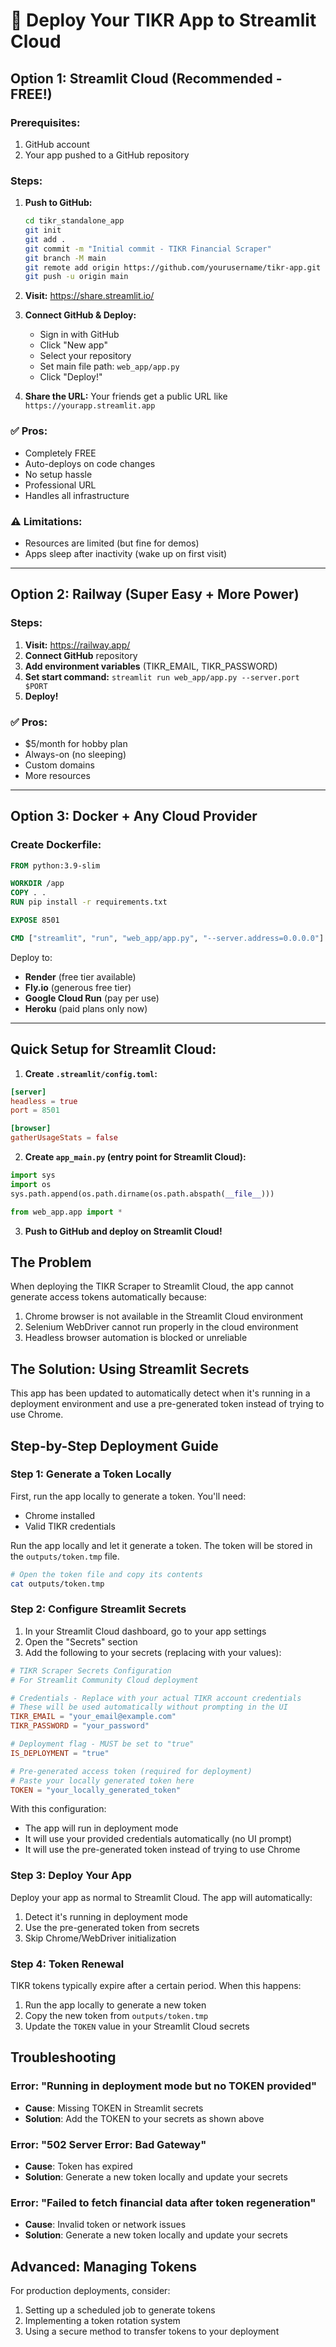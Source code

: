 # 🚀 Deploy Your TIKR App to Streamlit Cloud

## Option 1: Streamlit Cloud (Recommended - FREE!)

### Prerequisites:
1. GitHub account
2. Your app pushed to a GitHub repository

### Steps:
1. **Push to GitHub:**
   ```bash
   cd tikr_standalone_app
   git init
   git add .
   git commit -m "Initial commit - TIKR Financial Scraper"
   git branch -M main
   git remote add origin https://github.com/yourusername/tikr-app.git
   git push -u origin main
   ```

2. **Visit:** https://share.streamlit.io/

3. **Connect GitHub & Deploy:**
   - Sign in with GitHub
   - Click "New app"
   - Select your repository
   - Set main file path: `web_app/app.py`
   - Click "Deploy!"

4. **Share the URL:** Your friends get a public URL like `https://yourapp.streamlit.app`

### ✅ Pros:
- Completely FREE
- Auto-deploys on code changes
- No setup hassle
- Professional URL
- Handles all infrastructure

### ⚠️ Limitations:
- Resources are limited (but fine for demos)
- Apps sleep after inactivity (wake up on first visit)

---

## Option 2: Railway (Super Easy + More Power)

### Steps:
1. **Visit:** https://railway.app/
2. **Connect GitHub** repository
3. **Add environment variables** (TIKR_EMAIL, TIKR_PASSWORD)
4. **Set start command:** `streamlit run web_app/app.py --server.port $PORT`
5. **Deploy!**

### ✅ Pros:
- $5/month for hobby plan
- Always-on (no sleeping)
- Custom domains
- More resources

---

## Option 3: Docker + Any Cloud Provider

### Create Dockerfile:
```dockerfile
FROM python:3.9-slim

WORKDIR /app
COPY . .
RUN pip install -r requirements.txt

EXPOSE 8501

CMD ["streamlit", "run", "web_app/app.py", "--server.address=0.0.0.0"]
```

Deploy to:
- **Render** (free tier available)
- **Fly.io** (generous free tier)
- **Google Cloud Run** (pay per use)
- **Heroku** (paid plans only now)

---

## Quick Setup for Streamlit Cloud:

1. **Create `.streamlit/config.toml`:**
```toml
[server]
headless = true
port = 8501

[browser]
gatherUsageStats = false
```

2. **Create `app_main.py` (entry point for Streamlit Cloud):**
```python
import sys
import os
sys.path.append(os.path.dirname(os.path.abspath(__file__)))

from web_app.app import *
```

3. **Push to GitHub and deploy on Streamlit Cloud!** 

## The Problem
When deploying the TIKR Scraper to Streamlit Cloud, the app cannot generate access tokens automatically because:

1. Chrome browser is not available in the Streamlit Cloud environment
2. Selenium WebDriver cannot run properly in the cloud environment
3. Headless browser automation is blocked or unreliable

## The Solution: Using Streamlit Secrets

This app has been updated to automatically detect when it's running in a deployment environment and use a pre-generated token instead of trying to use Chrome.

## Step-by-Step Deployment Guide

### Step 1: Generate a Token Locally

First, run the app locally to generate a token. You'll need:
- Chrome installed
- Valid TIKR credentials

Run the app locally and let it generate a token. The token will be stored in the `outputs/token.tmp` file.

```bash
# Open the token file and copy its contents
cat outputs/token.tmp
```

### Step 2: Configure Streamlit Secrets

1. In your Streamlit Cloud dashboard, go to your app settings
2. Open the "Secrets" section 
3. Add the following to your secrets (replacing with your values):

```toml
# TIKR Scraper Secrets Configuration
# For Streamlit Community Cloud deployment

# Credentials - Replace with your actual TIKR account credentials
# These will be used automatically without prompting in the UI
TIKR_EMAIL = "your_email@example.com"
TIKR_PASSWORD = "your_password"

# Deployment flag - MUST be set to "true"
IS_DEPLOYMENT = "true"

# Pre-generated access token (required for deployment)
# Paste your locally generated token here
TOKEN = "your_locally_generated_token"
```

With this configuration:
- The app will run in deployment mode
- It will use your provided credentials automatically (no UI prompt)
- It will use the pre-generated token instead of trying to use Chrome

### Step 3: Deploy Your App

Deploy your app as normal to Streamlit Cloud. The app will automatically:
1. Detect it's running in deployment mode
2. Use the pre-generated token from secrets
3. Skip Chrome/WebDriver initialization

### Step 4: Token Renewal

TIKR tokens typically expire after a certain period. When this happens:

1. Run the app locally to generate a new token
2. Copy the new token from `outputs/token.tmp`
3. Update the `TOKEN` value in your Streamlit Cloud secrets

## Troubleshooting

### Error: "Running in deployment mode but no TOKEN provided"
- **Cause**: Missing TOKEN in Streamlit secrets
- **Solution**: Add the TOKEN to your secrets as shown above

### Error: "502 Server Error: Bad Gateway"
- **Cause**: Token has expired
- **Solution**: Generate a new token locally and update your secrets

### Error: "Failed to fetch financial data after token regeneration"
- **Cause**: Invalid token or network issues
- **Solution**: Generate a new token locally and update your secrets

## Advanced: Managing Tokens

For production deployments, consider:
1. Setting up a scheduled job to generate tokens
2. Implementing a token rotation system
3. Using a secure method to transfer tokens to your deployment 